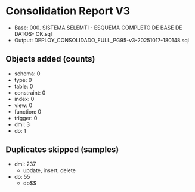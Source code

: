 # Consolidation Report V3
- Base: 000.  SISTEMA SELEMTI - ESQUEMA COMPLETO DE BASE DE DATOS- OK.sql
- Output: DEPLOY_CONSOLIDADO_FULL_PG95-v3-20251017-180148.sql
## Objects added (counts)
- schema: 0
- type: 0
- table: 0
- constraint: 0
- index: 0
- view: 0
- function: 0
- trigger: 0
- dml: 3
- do: 1
## Duplicates skipped (samples)
- dml: 237
  - update, insert, delete
- do: 55
  - do$$